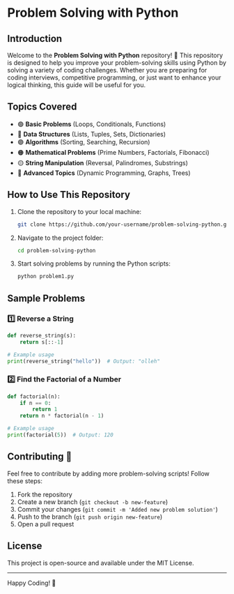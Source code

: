 # Problem Solving with Python

## Introduction
Welcome to the **Problem Solving with Python** repository! 🚀 This repository is designed to help you improve your problem-solving skills using Python by solving a variety of coding challenges. Whether you are preparing for coding interviews, competitive programming, or just want to enhance your logical thinking, this guide will be useful for you.

## Topics Covered
- 🟢 **Basic Problems** (Loops, Conditionals, Functions)
- 🔵 **Data Structures** (Lists, Tuples, Sets, Dictionaries)
- 🟣 **Algorithms** (Sorting, Searching, Recursion)
- 🟠 **Mathematical Problems** (Prime Numbers, Factorials, Fibonacci)
- 🟡 **String Manipulation** (Reversal, Palindromes, Substrings)
- 🔴 **Advanced Topics** (Dynamic Programming, Graphs, Trees)

## How to Use This Repository
1. Clone the repository to your local machine:
   ```bash
   git clone https://github.com/your-username/problem-solving-python.git
   ```
2. Navigate to the project folder:
   ```bash
   cd problem-solving-python
   ```
3. Start solving problems by running the Python scripts:
   ```bash
   python problem1.py
   ```

## Sample Problems
### 1️⃣ Reverse a String
```python
def reverse_string(s):
    return s[::-1]

# Example usage
print(reverse_string("hello"))  # Output: "olleh"
```

### 2️⃣ Find the Factorial of a Number
```python
def factorial(n):
    if n == 0:
        return 1
    return n * factorial(n - 1)

# Example usage
print(factorial(5))  # Output: 120
```

## Contributing 🤝
Feel free to contribute by adding more problem-solving scripts! Follow these steps:
1. Fork the repository
2. Create a new branch (`git checkout -b new-feature`)
3. Commit your changes (`git commit -m 'Added new problem solution'`)
4. Push to the branch (`git push origin new-feature`)
5. Open a pull request

## License
This project is open-source and available under the MIT License.

---
Happy Coding! 🚀

